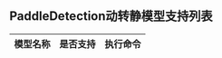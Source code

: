 ## PaddleDetection动转静模型支持列表


|     模型名称      | 是否支持 |  执行命令 |
| :---------------: | :------: | :------: |
